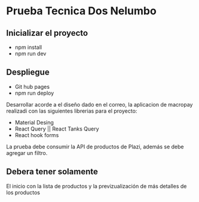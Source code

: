 # Prueba Tecnica Dos Nelumbo

## Inicializar el proyecto

- npm install
- npm run dev

## Despliegue

- Git hub pages
- npm run deploy

Desarrollar acorde a el diseño dado en el correo, la aplicacion de macropay realizadi con las siguientes librerias para el proyecto:

- Material Desing
- React Query || React Tanks Query
- React hook forms

La prueba debe consumir la API de productos de Plazi, además se debe agregar un filtro.

## Debera tener solamente

El inicio con la lista de productos y la previzualización de más detalles de los productos
